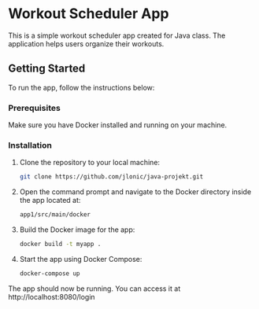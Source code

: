 # Workout Scheduler App

This is a simple workout scheduler app created for Java class. The application helps users organize their workouts.

## Getting Started

To run the app, follow the instructions below:

### Prerequisites

Make sure you have Docker installed and running on your machine.

### Installation
1. Clone the repository to your local machine:

   ```bash
   git clone https://github.com/jlonic/java-projekt.git

2. Open the command prompt and navigate to the Docker directory inside the app located at:
   ```bash
   app1/src/main/docker

3. Build the Docker image for the app:
   ```bash
   docker build -t myapp .
   
4. Start the app using Docker Compose:
   ```bash
   docker-compose up

  The app should now be running. You can access it at http://localhost:8080/login
